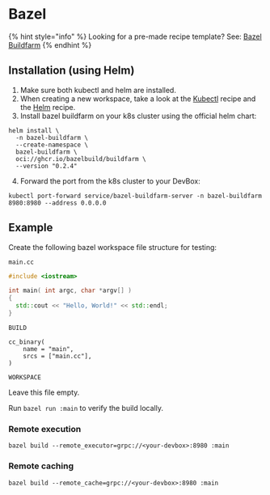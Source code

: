 # Bazel

{% hint style="info" %}
Looking for a pre-made recipe template? See: [Bazel Buildfarm](../../references/starter-templates/ci-cd/bazel-buildfarm.md)
{% endhint %}

## Installation (using Helm)

1. Make sure both kubectl and helm are installed.
2. When creating a new workspace, take a look at the [Kubectl](../../references/starter-templates/infra/kubectl.md) recipe and the [Helm](../../references/starter-templates/infra/helm.md) recipe.
3. Install bazel buildfarm on your k8s cluster using the official helm chart:

```
helm install \
  -n bazel-buildfarm \
  --create-namespace \
  bazel-buildfarm \
  oci://ghcr.io/bazelbuild/buildfarm \
  --version "0.2.4"
```

4. Forward the port from the k8s cluster to your DevBox:

```
kubectl port-forward service/bazel-buildfarm-server -n bazel-buildfarm 8980:8980 --address 0.0.0.0
```

## Example

Create the following bazel workspace file structure for testing:

`main.cc`

```cpp
#include <iostream>

int main( int argc, char *argv[] )
{
  std::cout << "Hello, World!" << std::endl;
}
```

`BUILD`

```starlark
cc_binary(
    name = "main",
    srcs = ["main.cc"],
)
```

`WORKSPACE`

Leave this file empty.

Run `bazel run :main` to verify the build locally.

### Remote execution

```
bazel build --remote_executor=grpc://<your-devbox>:8980 :main
```

### Remote caching

```
bazel build --remote_cache=grpc://<your-devbox>:8980 :main
```
